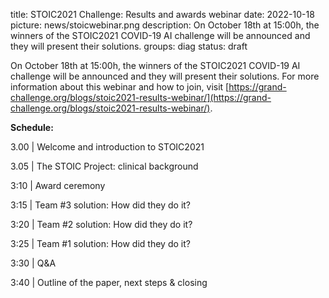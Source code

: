 title: STOIC2021 Challenge: Results and awards webinar
date: 2022-10-18
picture: news/stoicwebinar.png 
description: On October 18th at 15:00h, the winners of the STOIC2021 COVID-19 AI challenge will be announced and they will present their solutions.
groups: diag
status: draft

On October 18th at 15:00h, the winners of the STOIC2021 COVID-19 AI challenge will be announced and they will present their solutions. For more information about this webinar and how to join, visit [https://grand-challenge.org/blogs/stoic2021-results-webinar/](https://grand-challenge.org/blogs/stoic2021-results-webinar/).

**Schedule:**

3.00 | Welcome and introduction to STOIC2021

3.05 | The STOIC Project: clinical background

3:10 | Award ceremony

3:15 | Team #3 solution: How did they do it?

3:20 | Team #2 solution: How did they do it?

3:25 | Team #1 solution: How did they do it?

3:30 | Q&A

3:40 | Outline of the paper, next steps & closing

